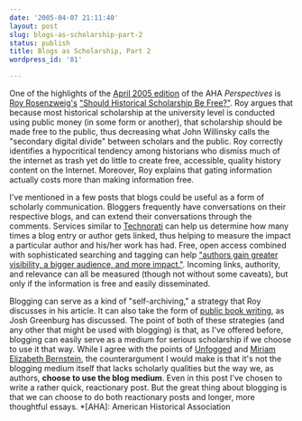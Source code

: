 ```yaml
---
date: '2005-04-07 21:11:40'
layout: post
slug: blogs-as-scholarship-part-2
status: publish
title: Blogs as Scholarship, Part 2
wordpress_id: '81'

---
```


One of the highlights of the [April 2005 edition](http://www.historians.org/Perspectives/issues/2005/0504/index.cfm) of the AHA _Perspectives_ is [Roy Rosenzweig's](http://cas.gmu.edu/historyarthistory/faculty_staff/biography.php?f=4667) ["Should Historical Scholarship Be Free?"](http://www.historians.org/Perspectives/issues/2005/0504/0504vic1.cfm). Roy argues that because most historical scholarship at the university level is conducted using public money (in some form or another), that scholarship should be made free to the public, thus decreasing what John Willinsky calls the "secondary digital divide" between scholars and the public. Roy correctly identifies a hypocritical tendency among historians who dismiss much of the internet as trash yet do little to create free, accessible, quality history content on the Internet. Moreover, Roy explains that gating information actually costs more than making information free.




I've mentioned in a few posts that blogs could be useful as a form of scholarly communication. Bloggers frequently have conversations on their respective blogs, and can extend their conversations through the comments. Services similar to [Technorati](http://technorati.com) can help us determine how many times a blog entry or author gets linked, thus helping to measure the impact a particular author and his/her work has had. Free, open access combined with sophisticated searching and tagging can help ["authors gain greater visibility, a bigger audience, and more impact."](http://www.historians.org/Perspectives/issues/2005/0504/0504vic1.cfm). Incoming links, authority, and relevance can all be measured (though not without some caveats), but only if the information is free and easily disseminated.




Blogging can serve as a kind of "self-archiving," a strategy that Roy discusses in his article. It can also take the form of [public book writing](http://blog.epistemographer.com/archives/000310.html), as Josh Greenburg has discussed. The point of both of these strategies (and any other that might be used with blogging) is that, as I've offered before, blogging can easily serve as a medium for serious scholarship if we choose to use it that way. While I agree with the points of [Unfogged](http://www.unfogged.com/archives/week_2004_09_05.html#002320) and [Miriam Elizabeth Bernstein](http://hnn.us/blogs/entries/7267.html), the counterargument I would make is that it's not the blogging medium itself that lacks scholarly qualities but the way we, as authors, **choose to use the blog medium**. Even in this post I've chosen to write a rather quick, reactionary post. But the great thing about blogging is that we can choose to do both reactionary posts and longer, more thoughtful essays.
  *[AHA]: American Historical Association
